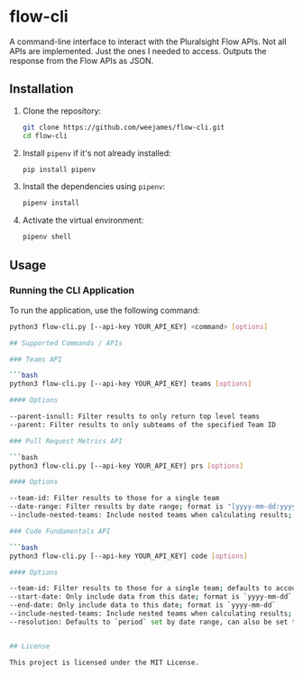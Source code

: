 # flow-cli

A command-line interface to interact with the Pluralsight Flow APIs. Not all APIs are implemented. Just the ones I needed to access.  Outputs the response from the Flow APIs as JSON.

## Installation

1. Clone the repository:
    ```bash
    git clone https://github.com/weejames/flow-cli.git
    cd flow-cli
    ```

2. Install `pipenv` if it's not already installed:
    ```bash
    pip install pipenv
    ```

3. Install the dependencies using `pipenv`:
    ```bash
    pipenv install
    ```

4. Activate the virtual environment:
    ```bash
    pipenv shell
    ```

## Usage

### Running the CLI Application

To run the application, use the following command:
```bash
python3 flow-cli.py [--api-key YOUR_API_KEY] <command> [options]

## Supported Commands / APIs

### Teams API

```bash
python3 flow-cli.py [--api-key YOUR_API_KEY] teams [options]

#### Options

--parent-isnull: Filter results to only return top level teams
--parent: Filter results to only subteams of the specified Team ID

### Pull Request Metrics API

```bash
python3 flow-cli.py [--api-key YOUR_API_KEY] prs [options]

#### Options

--team-id: Filter results to those for a single team
--date-range: Filter results by date range; format is "[yyyy-mm-dd:yyyy-mm-dd]"
--include-nested-teams: Include nested teams when calculating results; true or false

### Code Fundamentals API

```bash
python3 flow-cli.py [--api-key YOUR_API_KEY] code [options]

#### Options

--team-id: Filter results to those for a single team; defaults to account level
--start-date: Only include data from this date; format is `yyyy-mm-dd`
--end-date: Only include data to this date; format is `yyyy-mm-dd`
--include-nested-teams: Include nested teams when calculating results; `true` or `false`; default `true`
--resolution: Defaults to `period` set by date range, can also be set to `week`


## License

This project is licensed under the MIT License.